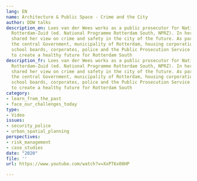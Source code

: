 ```yaml
---
lang: EN
name: Architecture & Public Space - Crime and the City
author: DDW talks
description_en: Loes van der Wees works as a public prosecutor for Nationaal Programma
  Rotterdam-Zuid (ed. National Programme Rotterdam South, NPRZ). In her talk, she
  shared her view on crime and safety in the city of the future. As part of the NPRZ,
  the central Government, municipality of Rotterdam, housing corporations, care institutions,
  school boards, corporates, police and the Public Prosecution Service join forces
  to create a healthy future for Rotterdam South
description_fr: Loes van der Wees works as a public prosecutor for Nationaal Programma
  Rotterdam-Zuid (ed. National Programme Rotterdam South, NPRZ). In her talk, she
  shared her view on crime and safety in the city of the future. As part of the NPRZ,
  the central Government, municipality of Rotterdam, housing corporations, care institutions,
  school boards, corporates, police and the Public Prosecution Service join forces
  to create a healthy future for Rotterdam South
category:
- learn_from_the_past
- face_our_challenges_today
type:
- Video
issues:
- security_police
- urban_spatial_planning
perspectives:
- risk_management
- case_studies
date: "2020"
file: ''
url: https://www.youtube.com/watch?v=XxPT6x00HP

---
```

